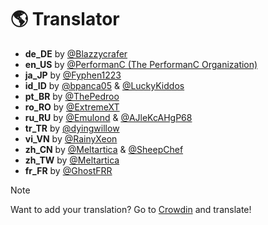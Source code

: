 # 🌎 Translator

- **de_DE** by [@Blazzycrafer](https://github.com/Blazzycrafter)
- **en_US** by [@PerformanC (The PerformanC Organization)](https://github.com/PerformanC)
- **ja_JP** by [@Fyphen1223](https://github.com/Fyphen1223)
- **id_ID** by [@bpanca05](https://github.com/bpanca05) & [@LuckyKiddos](https://github.com/GuitarHeroStyles)
- **pt_BR** by [@ThePedroo](https://github.com/ThePedroo)
- **ro_RO** by [@ExtremeXT](https://github.com/ExtremeXT)
- **ru_RU** by [@Emulond](https://github.com/Emulond) & [@AJleKcAHgP68](https://github.com/AJleKcAHgP68)
- **tr_TR** by [@dyingwillow](https://github.com/dyingwillow)
- **vi_VN** by [@RainyXeon](https://github.com/RainyXeon)
- **zh_CN** by [@Meltartica](https://github.com/Meltartica) & [@SheepChef](https://github.com/SheepChef)
- **zh_TW** by [@Meltartica](https://github.com/Meltartica)
- **fr_FR** by [@GhostFRR](https://github.com/GhostFRR)

> [!NOTE]
> Want to add your translation? Go to [Crowdin](https://crowdin.com/project/rezygisk) and translate!
